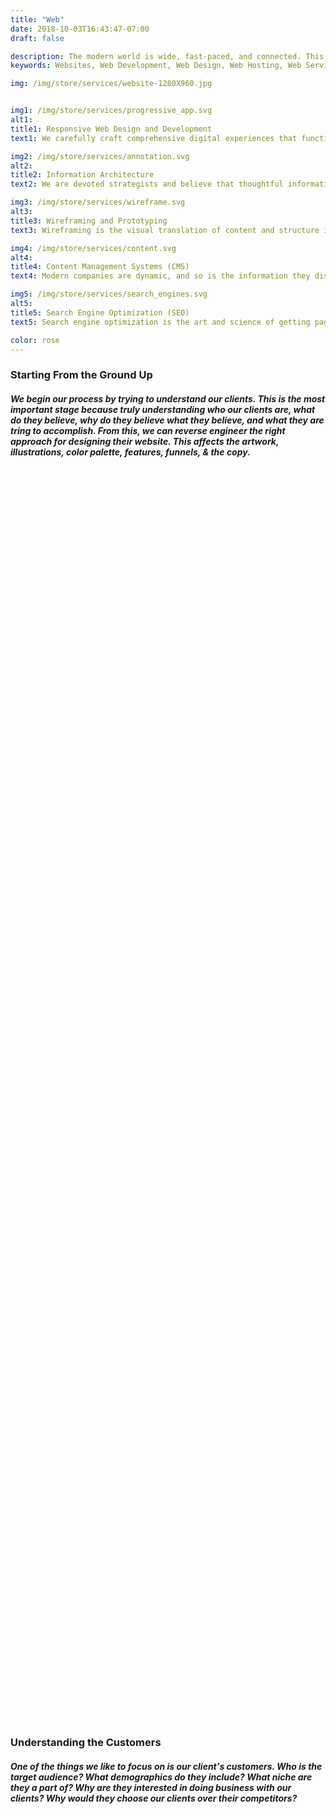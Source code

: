 ```yaml
---
title: "Web"
date: 2018-10-03T16:43:47-07:00
draft: false

description: The modern world is wide, fast-paced, and connected. This can make it very complicated and difficult to navigate. We help bridge the gap between the users and the information they need by building intuitive, user-first interfaces that engage, delight, and communicate clearly on all devices. 
keywords: Websites, Web Development, Web Design, Web Hosting, Web Services, Responsive Web Design, Graphic Web Design, Web Illustrations, Web Consulting Services, Dynamic Website, Static Websites, Dynamic Website Development, Static Website Development, Hugo Website, Hugo, React JS, HTML, CSS, & JS, Bootstrap 4, E-Commerce, E-Commerce Website, Online Store, Online Store Website, Portfolio Website, Software Developper Website, Photographer Website, Cinematographer Website, Actor Website, Startup Website, Landing Page, Event Website, Search Egine Optimization 

img: /img/store/services/website-1280X960.jpg


img1: /img/store/services/progressive_app.svg
alt1:
title1: Responsive Web Design and Development
text1: We carefully craft comprehensive digital experiences that function consistently and seamlessly across all browsers. From desktop screens to mobile phones and tablets, our websites scale and adapt smoothly to the ever-changing context of multi-device users and interactions.

img2: /img/store/services/annotation.svg
alt2:
title2: Information Architecture
text2: We are devoted strategists and believe that thoughtful information architecture lays the groundwork for an intuitive, efficient, and effective website. We perform a thorough audit of existing and anticipated content, which we use to map out the most logical and organized structure for your site.

img3: /img/store/services/wireframe.svg
alt3:
title3: Wireframing and Prototyping
text3: Wireframing is the visual translation of content and structure in the framework of an interface, and prototyping is the act of testing specific interactions in that context. Together, they allow us to study the effectiveness of a website and make fast, iterative decisions that will guarantee maximum usability of the fully developed site.

img4: /img/store/services/content.svg
alt4:
title4: Content Management Systems (CMS)
text4: Modern companies are dynamic, and so is the information they distribute. We are experts at implementing content management systems like Wordpress, which give businesses complete control over their content and the flexibility to access, update, and deploy it effortlessly.

img5: /img/store/services/search_engines.svg
alt5:
title5: Search Engine Optimization (SEO)
text5: Search engine optimization is the art and science of getting pages to rank higher in search engines such as Google. Because search is one of the main ways in which people discover content online, ranking higher in search engines can lead to an increase in traffic to a website.

color: rose
---
```

<section class="py-5">
    <div class="row py-5">
        <div class="col-lg-6 col-md-6 col-12 m-auto">
            <h3 class="font-weight-bold">
                Starting From the Ground Up
            </h3>
        </div>
        <div class="col-lg-6 col-md-6 col-12 m-auto">
            <h5 class="font-weight-light">
                We begin our process by trying to understand our clients. This is the most important stage because truly understanding who our clients are, what do they believe, why do they believe what they believe, and what they are tring to accomplish. From this, we can reverse engineer the right approach for designing their website. This affects the artwork, illustrations, color palette, features, funnels, & the copy.
            </h5>
        </div>
    </div>
</section>


<div class="py-5" style="background-image: url('https://images.unsplash.com/photo-1519222970733-f546218fa6d7?ixlib=rb-1.2.1&ixid=eyJhcHBfaWQiOjEyMDd9&auto=format&fit=crop&w=2000&q=60'); background-size: contain; background-position: center; background-attachment: fixed; background-repeat: no-repeat; max-width: 100%; min-height: 50vh;">
</div>

<section class="py-5">
    <div class="row py-5">
        <div class="col-lg-6 col-md-6 col-12 m-auto">
            <h3 class="font-weight-bold">
                Understanding the Customers
            </h3>
        </div>
        <div class="col-lg-6 col-md-6 col-12 m-auto">
            <h5 class="font-weight-light">
                One of the things we like to focus on is our client's customers. Who is the target audience? What demographics do they include? What niche are they a part of? Why are they interested in doing business with our clients? Why would they choose our clients over their competitors?
            </h5>
        </div>
    </div>
</section>

<div class="py-5" style="background-image: url('https://images.unsplash.com/photo-1556740738-b6a63e27c4df?ixlib=rb-1.2.1&ixid=eyJhcHBfaWQiOjEyMDd9&auto=format&fit=crop&w=2000&q=60'); background-size: contain; background-position: center; background-attachment: fixed; background-repeat: no-repeat; max-width: 100%; min-height: 50vh;">
</div>

<section class="py-5">
    <div class="row py-5">
        <div class="col-lg-6 col-md-6 col-12 m-auto">
            <h3 class="font-weight-bold">
                Define the Brand
            </h3>
        </div>
        <div class="col-lg-6 col-md-6 col-12 m-auto">
            <h5 class="font-weight-light">
                Every client has a brand that is personal and has its own message they would like to share with the world. It is important to define the brand deliberately in order to appropriately convey that message to customers. This starts by answering the 'Why' or the mission statement.
            </h5>
        </div>
    </div>
</section>

<div class="py-5" style="background-image: url('https://images.unsplash.com/photo-1548364538-60b952c308b9?ixlib=rb-1.2.1&ixid=eyJhcHBfaWQiOjEyMDd9&auto=format&fit=crop&w=2000&q=60'); background-size: contain; background-position: center; background-attachment: fixed; background-repeat: no-repeat; max-width: 100%; min-height: 75vh;">
</div>

<section class="py-5">
    <div class="row py-5">
        <div class="col-lg-6 col-md-6 col-12 m-auto">
            <h3 class="font-weight-bold">
                Design that Delights
            </h3>
        </div>
        <div class="col-lg-6 col-md-6 col-12 m-auto">
            <h5 class="font-weight-light">
                After the discover phase, we begin wireframing and designing the website. This is a continuous process of designing and presenting the website to clients. We do not move on to developping the website until our clients have approved the design. 
            </h5>
        </div>
    </div>
</section>

<div class="py-5" style="background-image: url('https://images.unsplash.com/photo-1498075702571-ecb018f3752d?ixlib=rb-1.2.1&ixid=eyJhcHBfaWQiOjEyMDd9&auto=format&fit=crop&w=1957&q=80'); background-size: contain; background-position: center; background-attachment: fixed; background-repeat: no-repeat; max-width: 100%; min-height: 50vh;">
</div>

<section class="py-5">
    <div class="row py-5">
        <div class="col-lg-6 col-md-6 col-12 m-auto">
            <h3 class="font-weight-bold">
                The Final Stage
            </h3>
        </div>
        <div class="col-lg-6 col-md-6 col-12 m-auto">
            <h5 class="font-weight-light">
                The final step of the process is building the website. After completion, we offer to host the website and give clients capability to create additional content or modify their website in any way shape or form. We also provide documentation and style guides of the fonts, colors, images, and the thought process that went into desiging the website.
            </h5>
        </div>
    </div>
</section>

<div class="py-5" style="background-image: url('https://images.unsplash.com/photo-1502945015378-0e284ca1a5be?ixlib=rb-1.2.1&ixid=eyJhcHBfaWQiOjEyMDd9&auto=format&fit=crop&w=1950&q=80'); background-size: contain; background-position: center; background-attachment: fixed; background-repeat: no-repeat; max-width: 100%; min-height: 50vh;">
</div>